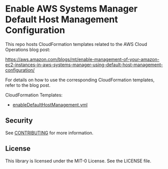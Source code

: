 # Enable AWS Systems Manager Default Host Management Configuration

This repo hosts CloudFormation templates related to the AWS Cloud Operations blog post:

https://aws.amazon.com/blogs/mt/enable-management-of-your-amazon-ec2-instances-in-aws-systems-manager-using-default-host-management-configuration/

For details on how to use the corresponding CloudFormation templates, refer to the blog post.

CloudFormation Templates:

* [enableDefaultHostManagement.yml](/enableDefaultHostManagement.yml)

## Security

See [CONTRIBUTING](CONTRIBUTING.md#security-issue-notifications) for more information.

## License

This library is licensed under the MIT-0 License. See the LICENSE file.
